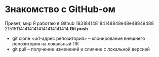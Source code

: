 # Знакомство с GitHub-ом 

Привет, мир
Я работаю в Github
183184148184148848ё48ё4884ё488
2151511414141414141414141414
**Git push**
  
 * git clone <url-адрес репозитория> – клонирование внешнего репозитория на  локальный ПК  
* git pull – получение изменений и слияние с локальной версией  
